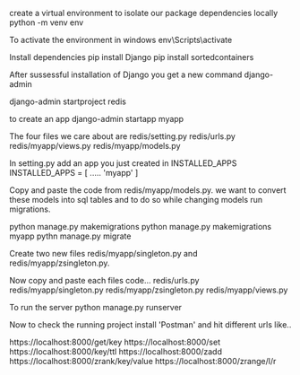 create a virtual environment to isolate our package dependencies locally
python -m venv env

To activate the environment in windows
env\Scripts\activate

Install dependencies
pip install Django
pip install sortedcontainers

After sussessful installation of Django you get a new command django-admin

django-admin startproject redis

to create an app
django-admin startapp myapp

The four files we care about are
redis/setting.py
redis/urls.py
redis/myapp/views.py
redis/myapp/models.py

In setting.py add an app you just created in INSTALLED_APPS
INSTALLED_APPS = [
    .....
    'myapp'
]

Copy and paste the code from redis/myapp/models.py.
we want to convert these models into sql tables and to do so while changing models run migrations.

python manage.py makemigrations
python manage.py makemigrations myapp
pythn manage.py migrate


Create two new files redis/myapp/singleton.py and redis/myapp/zsingleton.py.

Now copy and paste each files code...
redis/urls.py
redis/myapp/singleton.py
redis/myapp/zsingleton.py
redis/myapp/views.py

To run the server
python manage.py runserver


Now to check the running project install 'Postman' and hit different urls like..

https://localhost:8000/get/key
https://localhost:8000/set
https://localhost:8000/key/ttl
https://localhost:8000/zadd
https://localhost:8000/zrank/key/value
https://localhost:8000/zrange/l/r
